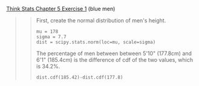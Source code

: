 [Think Stats Chapter 5 Exercise 1](http://greenteapress.com/thinkstats2/html/thinkstats2006.html#toc50) (blue men)

>> First, create the normal distribution of men's height.
>> ```
>> mu = 178
>> sigma = 7.7
>> dist = scipy.stats.norm(loc=mu, scale=sigma)
>> ```
>> The percentage of men between between 5'10" (177.8cm) and 6'1" (185.4cm) is the difference of cdf of the two values, which is 34.2%.
>> ```
>> dist.cdf(185.42)-dist.cdf(177.8)
>> ```
